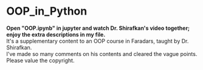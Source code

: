 # OOP_in_Python
<b>Open "OOP.ipynb" in jupyter and watch Dr. Shirafkan's video together; enjoy the extra descriptions in my file.</b><br>
It's a supplementary content to an OOP course in Faradars, taught by Dr. Shirafkan.<br>
I've made so many comments on his contents and cleared the vague points.<br>
Please value the copyright.<br>
